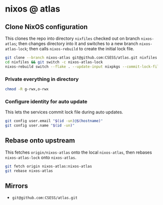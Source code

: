 # nixos @ atlas

## Clone NixOS configuration
This clones the repo into directory `nixfiles` checked out on branch `nixos-atlas`; then changes directory into it and switches to a new branch `nixos-atlas-lock`; then calls `nixos-rebuild` to create the initial lock file.
```sh
git clone --branch nixos-atlas git@github.com:CSESS/atlas.git nixfiles
cd nixfiles && git switch -c nixos-atlas-lock
nixos-rebuild switch --flake . --update-input nixpkgs --commit-lock-file
```

### Private everything in directory
```sh
chmod -R g-rwx,o-rwx
```

### Configure identity for auto update
This lets the services commit lock file during auto updates.
```sh
git config user.email "$(id -un)@$(hostname)"
git config user.name "$(id -un)"
```

## Rebase onto upstream
This fetches `origin/nixos-atlas` onto the local `nixos-atlas`, then rebases `nixos-atlas-lock` onto `nixos-atlas`.
```sh
git fetch origin nixos-atlas:nixos-atlas
git rebase nixos-atlas
```

## Mirrors
- `git@github.com:CSESS/atlas.git`
